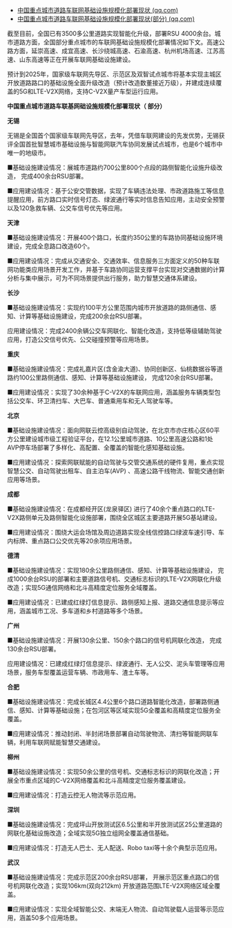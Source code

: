 - [中国重点城市道路车联网基础设施规模化部署现状 (qq.com)](https://mp.weixin.qq.com/s/I82162SMYmkl0V9GGaKP1g)
- [中国重点城市道路车联网基础设施规模化部署现状(部分) (qq.com)](https://mp.weixin.qq.com/s/7VTiqU-Lx9KmkDOvzDLZpQ)

截至目前，全国已有3500多公里道路实现智能化升级，部署RSU 4000余台。城市道路方面，全国部分重点城市的车联网基础设施规模化部署情况如下文。高速公路方面，延崇高速、成宜高速、长沙绕城高速、石渝高速、杭州机场高速、江苏高速、山东高速等正在开展车联网基础设施建设。

预计到2025年，国家级车联网先导区、示范区及双智试点城市将基本实现主城区开放道路路口的基础设施全面升级改造（预计改造数董接近万级），并建成连续覆盖的5G和LTE-V2X网络，支持C-V2X量产车型运行应用。

**中国重点城市道路车联基网础设施规模化部署现状（ 部分）**

**无锡**

无锡是全国首个国家级车联网先导区，去年，凭借车联网建设的先发优势，无锡获评全国首批智慧城市基础设施与智能网联汽车协同发展试点城市，也是6个城市中唯一的地级市。

■基础设施建设情况：展城市道路约700公里800个点段的路侧智能化设施升级改造， 完成400余台RSU部署。

■应用建设情况：基于公安交管数据，实现了车辆违法处理、市政道路施工等信息提醒应用，前方路口实时信号灯态、绿波通行等实时信息告知应用，主动安全预警以及120急救车辆、公交车信号优先等应用。

**天津**

■基础设施建设情况：开展400个路口，长度约350公里的车路协同基础设施环境建设，完成全息路口改造60个。

■应用建设情况：完成从交通安全、交通效率、信息服务三方面定义的50种车联网功能类应用场景开发工作，并基于车路协同运营支撑平台实现对交通数据的计算分析与集中展示，可为不同场景提供出行服务，助力智慧交通体系建设。

**长沙**

■基础设施建设情况：实现约100平方公里范围内城市开放道路的路侧通信、感知、计算等基础设施建设，完成200余台RSU部署。

应用建设情况：完成2400余辆公交车网联化、智能化改造，支持低等级辅助驾驶应用，打造公交信号优先、公交碰撞预警等应用场景。

**重庆**

■基础设施建设情况：完成礼嘉片区(含金渝大道)、协同创新区、仙桃数据谷等道路约100公里路侧通信、感知、计算等基础设施建设， 完成120余台RSU部署。

■应用建设情况：实现了30余种基于C-V2X的车联网应用，涵盖服务车辆类型包括公交车、环卫清扫车、大巴车、普通乘用车和无人驾驶车等。

**北京**

■基础设施建设情况：面向网联云控高级别自动驾驶，在北京市亦庄核心区60平方公里建设城市级工程验证平台，在12.1公里城市道路、10公里高速公路和1处AVP停车场部署了多样化、高配置、全覆盖的智能化感知基础设施。

■应用建设情况：探索网联赋能的自动驾驶与交管交通系统的硬件复用，重点实现智慧公交、自动驾驶出租车、自主泊车(AVP) 、高速公路干线物流、智能交通创新应用等场景。

**成都**

■基础设施建设情况：在成都经开区(龙泉驿区) 进行了40余个重点路口的LTE-V2X路侧单元及路侧智能化设施部署，围绕全区城区主要道路开展5G基站建设。

■应用建设情况：围绕大运会场馆及周边道路实现全线信控路口绿波车速引导、车内标牌、重点路口公交优先等20余项应用场景。

**德清**

■基础设施建设情况：实现180余公里路侧通信、感知、计算等基础设施建设， 完成1000余台RSU的部署和主要道路信号机、交通标志标识的LTE-V2X网联化升级改造；实现5G通信网络和北斗高精度定位服务全域覆盖。

■应用建设情况：已建成红绿灯信息提示、路侧感知上报、道路交通信息提示等应用，涵盖城市工况、多车道和乡村道路等多个场景。

**广州**

■基础设施建设情况：开展130余公里、150余个路口的信号机网联化改造， 完成130余台RSU部署。

应用建设情况：已建成红绿灯信息提示、绿波通行、无人公交、泥头车管理等应用场景，服务车型覆盖运营车辆、市政用车、渣土车等。

**合肥**

■基础设施建设情况：完成长城区4.4公里6个路口道路智能化改造，部署路侧通信、感知、计算等基础设施；在包河区等区域实现5G全覆盖和高精度定位服务全覆盖。

■应用建设情况：推动封闭、半封闭场景部署自动驾驶物流、清扫等智能网联车辆，利用车联网赋能智慧交通建设。

**柳州**

■基础设施建设情况：实现50余公里的信号机、交通标志标识的网联化改造；开展全市重点区域的C-V2X网络覆盖和北斗高精度定位服务覆盖建设。

■应用建设情况：打造云控无人物流等示范应用。

**深圳**

■基础设施建设情况：完成坪山开放测试区6.5公里和半开放测试区25公里道路的网联化基础设施改造；全域实现5G独立组网全覆盖通信基础。

■应用建设情况：打造无人巴士、无人配送、Robo taxi等十余个典型示范应用。

**武汉**

■基础设施建设情况：完成示范区200余台RSU部署， 开展示范区重点路口的信号机网联化改造；实现106km(双向212km) 开放道路范围LTE-V2X网络区域全覆盖。

■应用建设情况：实现全域智能公交、末端无人物流、自动驾驶载人运营等示范应用，涵盖50多个应用场景。